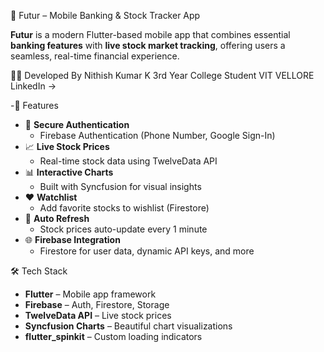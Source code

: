 💸 Futur – Mobile Banking & Stock Tracker App

**Futur** is a modern Flutter-based mobile app that combines essential **banking features** with **live stock market tracking**, offering users a seamless, real-time financial experience.

🧑‍💻 Developed By
Nithish Kumar K
3rd Year College Student
VIT VELLORE
LinkedIn →



-🚀 Features

- 🔐 **Secure Authentication**
    - Firebase Authentication (Phone Number, Google Sign-In)
- 📈 **Live Stock Prices**
    - Real-time stock data using TwelveData API
- 📊 **Interactive Charts**
    - Built with Syncfusion for visual insights
- ❤️ **Watchlist**
    - Add favorite stocks to wishlist (Firestore)
- 🔄 **Auto Refresh**
    - Stock prices auto-update every 1 minute
- 🌐 **Firebase Integration**
    - Firestore for user data, dynamic API keys, and more


🛠️ Tech Stack

- **Flutter** – Mobile app framework
- **Firebase** – Auth, Firestore, Storage
- **TwelveData API** – Live stock prices
- **Syncfusion Charts** – Beautiful chart visualizations
- **flutter_spinkit** – Custom loading indicators


